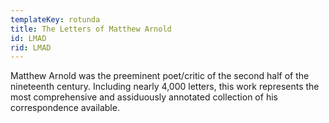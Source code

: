 ```yaml
---
templateKey: rotunda
title: The Letters of Matthew Arnold
id: LMAD
rid: LMAD
---
```

Matthew Arnold was the preeminent poet/critic of the second half of the nineteenth century. Including nearly 4,000 letters, this work represents the most comprehensive and assiduously annotated collection of his correspondence available.